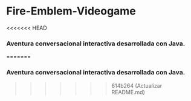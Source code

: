 # Fire-Emblem-Videogame
<<<<<<< HEAD
### Aventura conversacional interactiva desarrollada con Java.
=======

### Aventura conversacional interactiva desarrollada con Java.



>>>>>>> 614b264 (Actualizar README.md)
